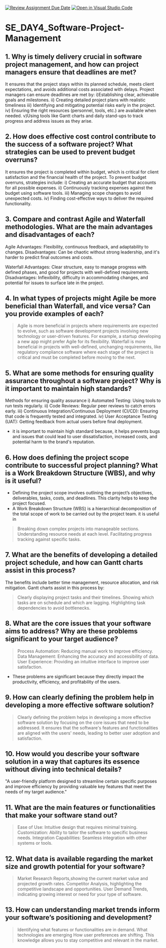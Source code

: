 [![Review Assignment Due Date](https://classroom.github.com/assets/deadline-readme-button-22041afd0340ce965d47ae6ef1cefeee28c7c493a6346c4f15d667ab976d596c.svg)](https://classroom.github.com/a/9pw6JKcu)
[![Open in Visual Studio Code](https://classroom.github.com/assets/open-in-vscode-2e0aaae1b6195c2367325f4f02e2d04e9abb55f0b24a779b69b11b9e10269abc.svg)](https://classroom.github.com/online_ide?assignment_repo_id=15710691&assignment_repo_type=AssignmentRepo)
# SE_DAY4_Software-Project-Management
## 1. Why is timely delivery crucial in software project management, and how can project managers ensure that deadlines are met?
It ensures that the project stays within its planned schedule, meets client expectations, and avoids additional costs associated with delays.
Project managers can ensure deadlines are met by:
i)Establishing clear, achievable goals and milestones.
ii) Creating detailed project plans with realistic timeliness
iii) Identifying and mitigating potential risks early in the project.
iv) Ensuring the right resources (personnel, tools, etc.) are available when needed.
v)Using tools like Gantt charts and daily stand-ups to track progress and address issues as they arise.

## 2. How does effective cost control contribute to the success of a software project? What strategies can be used to prevent budget overruns?
It ensures the project is completed within budget, which is critical for client satisfaction and the financial health of the project. 
To prevent budget overruns, strategies include:
i) Creating an accurate budget that accounts for all possible expenses.
ii) Continuously tracking expenses against the budget using software tools.
iii) Managing scope changes to avoid unexpected costs.
iv) Finding cost-effective ways to deliver the required functionality.

## 3. Compare and contrast Agile and Waterfall methodologies. What are the main advantages and disadvantages of each?
Agile
Advantages: Flexibility, continuous feedback, and adaptability to changes.
Disadvantages: Can be chaotic without strong leadership, and it's harder to predict final outcomes and costs.

Waterfall
Advantages: Clear structure, easy to manage progress with defined phases, and good for projects with well-defined requirements.
Disadvantages: Inflexibility, difficulty in accommodating changes, and potential for issues to surface late in the project.

## 4. In what types of projects might Agile be more beneficial than Waterfall, and vice versa? Can you provide examples of each?
> Agile is more beneficial in projects where requirements are expected to evolve, such as software development projects involving new technology or user-driven features. For example, a startup developing a new app might prefer Agile for its flexibility.
> Waterfall is more beneficial in projects with well-defined, unchanging requirements, like regulatory compliance software where each stage of the project is critical and must be completed before moving to the next.

## 5. What are some methods for ensuring quality assurance throughout a software project? Why is it important to maintain high standards?
Methods for ensuring quality assurance
i) Automated Testing: Using tools to run tests regularly.
ii) Code Reviews: Regular peer reviews to catch errors early.
iii) Continuous Integration/Continuous Deployment (CI/CD): Ensuring that code is frequently tested and integrated.
iv) User Acceptance Testing (UAT): Getting feedback from actual users before final deployment.
- it is important to maintain high standard because, it helps prevents bugs and issues that could lead to user dissatisfaction, increased costs, and potential harm to the brand's reputation.

## 6. How does defining the project scope contribute to successful project planning? What is a Work Breakdown Structure (WBS), and why is it useful?
- Defining the project scope involves outlining the project’s objectives, deliverables, tasks, costs, and deadlines. This clarity helps to keep the project focused. 
- A Work Breakdown Structure (WBS) is a hierarchical decomposition of the total scope of work to be carried out by the project team. 
it is useful in
>Breaking down complex projects into manageable sections.
>Understanding resource needs at each level.
>Facilitating progress tracking against specific tasks.

## 7. What are the benefits of developing a detailed project schedule, and how can Gantt charts assist in this process?
The benefits include better time management, resource allocation, and risk mitigation. 
Gantt charts assist in this process by:
> Clearly displaying project tasks and their timelines.
> Showing which tasks are on schedule and which are lagging.
> Highlighting task dependencies to avoid bottlenecks.

## 8. What are the core issues that your software aims to address? Why are these problems significant to your target audience?
> Process Automation: Reducing manual work to improve efficiency.
> Data Management: Enhancing the accuracy and accessibility of data.
> User Experience: Providing an intuitive interface to improve user satisfaction.

- These problems are significant because they directly impact the productivity, efficiency, and profitability of the users.

## 9. How can clearly defining the problem help in developing a more effective software solution?
> Clearly defining the problem helps in developing a more effective software solution by focusing on the core issues that need to be addressed.
> It ensures that the software's features and functionalities are aligned with the users' needs, leading to better user adoption and satisfaction.

## 10. How would you describe your software solution in a way that captures its essence without diving into technical details?
"A user-friendly platform designed to streamline certain specific purposes and improve efficiency by providing valuable key features that meet the needs of my target audience."

## 11. What are the main features or functionalities that make your software stand out?
> Ease of Use: Intuitive design that requires minimal training.
> Customization: Ability to tailor the software to specific business needs.
> Integration Capabilities: Seamless integration with other systems or tools.

## 12. What data is available regarding the market size and growth potential for your software?
> Market Research Reports,showing the current market value and projected growth rates.
> Competitor Analysis, highlighting the competitive landscape and opportunities.
> User Demand Trends, indicating growing interest or need for your type of software.

## 13. How can understanding market trends inform your software’s positioning and development?
> Identifying what features or functionalities are in demand.
> What technologies are emerging
> How user preferences are shifting.
 This knowledge allows you to stay competitive and relevant in the market.
